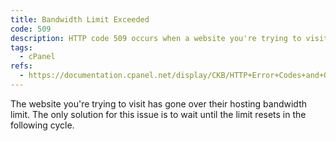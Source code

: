 ```yaml
---
title: Bandwidth Limit Exceeded
code: 509
description: HTTP code 509 occurs when a website you're trying to visit goes over their bandwidth limit.
tags:
  - cPanel
refs:
  - https://documentation.cpanel.net/display/CKB/HTTP+Error+Codes+and+Quick+Fixes
---
```


The website you're trying to visit has gone over their hosting bandwidth limit. The only solution for this issue is to wait until the limit resets in the following cycle.
